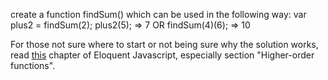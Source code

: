 create a function findSum() which can be used in the following way:
var plus2 = findSum(2);
plus2(5); => 7
OR
findSum(4)(6); => 10

For those not sure where to start or not being sure why the solution works, read [this](http://eloquentjavascript.net/05_higher_order.html) chapter of Eloquent Javascript, especially section "Higher-order functions".